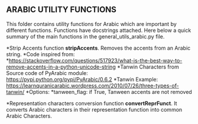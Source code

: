 ## ARABIC UTILITY FUNCTIONS

This folder contains utility functions for Arabic which are important by different functions.
Functions have docstrings attached.
Here below a quick summary of the main functions in the general_utils_arabic.py file.

*Strip Accents function __stripAccents__. Removes the accents from an Arabic string.
	*Code inspired from: 
		*https://stackoverflow.com/questions/517923/what-is-the-best-way-to-remove-accents-in-a-python-unicode-string
		*Tanwin Characters from Source code of PyArabic module: https://pypi.python.org/pypi/PyArabic/0.6.2
		*Tanwin Example: https://learnquranicarabic.wordpress.com/2010/07/26/three-types-of-tanwin/
	*Options:
		*tanween_flag: if True, Tanween accents are not removed

*Representation characters conversion function __convertReprFunct__. It converts Arabic characters in their representation function into common Arabic Characters.
